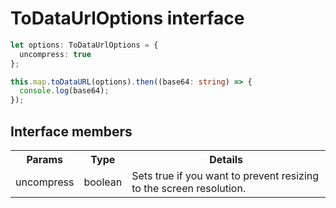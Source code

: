 # ToDataUrlOptions interface

```typescript
let options: ToDataUrlOptions = {
  uncompress: true
};

this.map.toDataURL(options).then((base64: string) => {
  console.log(base64);
});
```

## Interface members

<table>
<tr>
  <th>Params</th>
  <th>Type</th>
  <th>Details</th>
</tr>
<tr>
  <td>uncompress</td>
  <td>boolean</td>
  <td>Sets true if you want to prevent resizing to the screen resolution.</td>
</tr>
</table>
